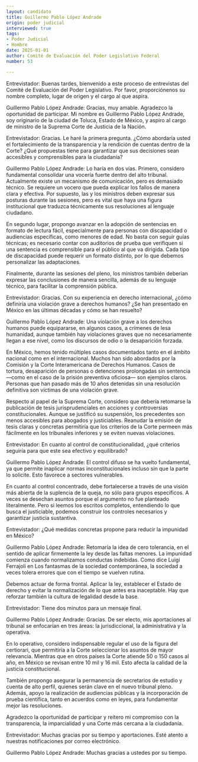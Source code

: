 ```yaml
---
layout: candidato
title: Guillermo Pablo López Andrade
origin: poder judicial
interviewed: true
tags:
- Poder Judicial
- Hombre
date: 2025-01-01
author: Comité de Evaluación del Poder Legislativo Federal
number: 53

---
```


Entrevistador: Buenas tardes, bienvenido a este proceso de entrevistas del Comité de Evaluación del Poder Legislativo. Por favor, proporciónenos su nombre completo, lugar de origen y el cargo al que aspira.

Guillermo Pablo López Andrade: Gracias, muy amable. Agradezco la oportunidad de participar. Mi nombre es Guillermo Pablo López Andrade, soy originario de la ciudad de Toluca, Estado de México, y aspiro al cargo de ministro de la Suprema Corte de Justicia de la Nación.

Entrevistador: Gracias. Le haré la primera pregunta. ¿Cómo abordaría usted el fortalecimiento de la transparencia y la rendición de cuentas dentro de la Corte? ¿Qué propuestas tiene para garantizar que sus decisiones sean accesibles y comprensibles para la ciudadanía?

Guillermo Pablo López Andrade: Lo haría en dos vías. Primero, considero fundamental consolidar una vocería fuerte dentro del alto tribunal. Actualmente existe un mecanismo de comunicación, pero es demasiado técnico. Se requiere un vocero que pueda explicar los fallos de manera clara y efectiva. Por supuesto, las y los ministros deben expresar sus posturas durante las sesiones, pero es vital que haya una figura institucional que traduzca técnicamente sus resoluciones al lenguaje ciudadano.

En segundo lugar, propongo avanzar en la adopción de sentencias en formato de lectura fácil, especialmente para personas con discapacidad o audiencias específicas, como menores de edad. No basta con seguir guías técnicas; es necesario contar con auditorios de prueba que verifiquen si una sentencia es comprensible para el público al que va dirigida. Cada tipo de discapacidad puede requerir un formato distinto, por lo que debemos personalizar las adaptaciones.

Finalmente, durante las sesiones del pleno, los ministros también deberían expresar las conclusiones de manera sencilla, además de su lenguaje técnico, para facilitar la comprensión pública.

Entrevistador: Gracias. Con su experiencia en derecho internacional, ¿cómo definiría una violación grave a derechos humanos? ¿Se han presentado en México en las últimas décadas y cómo se han resuelto?

Guillermo Pablo López Andrade: Una violación grave a los derechos humanos puede equipararse, en algunos casos, a crímenes de lesa humanidad, aunque también hay violaciones graves que no necesariamente llegan a ese nivel, como los discursos de odio o la desaparición forzada.

En México, hemos tenido múltiples casos documentados tanto en el ámbito nacional como en el internacional. Muchos han sido abordados por la Comisión y la Corte Interamericana de Derechos Humanos. Casos de tortura, desaparición de personas o detenciones prolongadas sin sentencia —como en el caso de la prisión preventiva oficiosa— son ejemplos claros. Personas que han pasado más de 10 años detenidas sin una resolución definitiva son víctimas de una violación grave.

Respecto al papel de la Suprema Corte, considero que debería retomarse la publicación de tesis jurisprudenciales en acciones y controversias constitucionales. Aunque se justificó su suspensión, los precedentes son menos accesibles para abogados y justiciables. Reanudar la emisión de tesis claras y concretas permitiría que los criterios de la Corte permeen más fácilmente en los tribunales inferiores y se eviten nuevas violaciones.

Entrevistador: En cuanto al control de constitucionalidad, ¿qué criterios seguiría para que este sea efectivo y equilibrado?

Guillermo Pablo López Andrade: El control difuso se ha vuelto fundamental, ya que permite inaplicar normas inconstitucionales incluso sin que la parte lo solicite. Esto favorece a sectores vulnerables.

En cuanto al control concentrado, debe fortalecerse a través de una visión más abierta de la suplencia de la queja, no sólo para grupos específicos. A veces se desechan asuntos porque el argumento no fue planteado literalmente. Pero si leemos los escritos completos, entendiendo lo que busca el justiciable, podemos construir los controles necesarios y garantizar justicia sustantiva.

Entrevistador: ¿Qué medidas concretas propone para reducir la impunidad en México?

Guillermo Pablo López Andrade: Retomaría la idea de cero tolerancia, en el sentido de aplicar firmemente la ley desde las faltas menores. La impunidad comienza cuando normalizamos conductas indebidas. Como dice Luigi Ferrajoli en Los fantasmas de la sociedad contemporánea, la sociedad a veces tolera errores que con el tiempo se vuelven rutina.

Debemos actuar de forma frontal. Aplicar la ley, establecer el Estado de derecho y evitar la normalización de lo que antes era inaceptable. Hay que reforzar también la cultura de legalidad desde la base.

Entrevistador: Tiene dos minutos para un mensaje final.

Guillermo Pablo López Andrade: Gracias. De ser electo, mis aportaciones al tribunal se enfocarían en tres áreas: la jurisdiccional, la administrativa y la operativa.

En lo operativo, considero indispensable regular el uso de la figura del certiorari, que permitiría a la Corte seleccionar los asuntos de mayor relevancia. Mientras que en otros países la Corte atiende 50 o 150 casos al año, en México se revisan entre 10 mil y 16 mil. Esto afecta la calidad de la justicia constitucional.

También propongo asegurar la permanencia de secretarios de estudio y cuenta de alto perfil, quienes serán clave en el nuevo tribunal pleno. Además, apoyo la realización de audiencias públicas y la incorporación de prueba científica, tanto en acuerdos como en leyes, para fundamentar mejor las resoluciones.

Agradezco la oportunidad de participar y reitero mi compromiso con la transparencia, la imparcialidad y una Corte más cercana a la ciudadanía.

Entrevistador: Muchas gracias por su tiempo y aportaciones. Esté atento a nuestras notificaciones por correo electrónico.

Guillermo Pablo López Andrade: Muchas gracias a ustedes por su tiempo.

